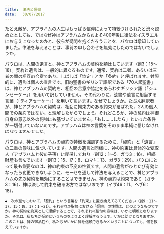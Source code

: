 ```yaml
---
title:  律法と信仰
date:   30/07/2017
---
```


たとえ敵が、アブラハムの人生はもっぱら信仰によって特徴づけられたと渋々認めたとしても、ではなぜ神はアブラハムからおよそ400年後に律法をイスラエルにお与えになったのかと、彼らが疑問を抱くだろうことを、パウロは承知していました。律法を与えることは、事前の申し合わせを無効にしたのではないでしょうか。

パウロは、人間の遺言と、神とアブラハムの契約を類比しています（創3：15～18）。契約と遺言は、一般的に異なるものです。通常、契約は二者、あるいは三者の間の相互の合意であり、しばしば「協定」とか「条約」と呼ばれます。対照的に、遺言は個人の宣言です。旧約聖書のギリシア語訳である「70人訳聖書」は、神とアブラハムの契約を、相互の合意や協定をあらわすギリシア語（「シュンセーケー」）を用いて訳していません。その代わりに、遺書や遺言に相当する言葉（「ディアセーケー」）を用いて言います。なぜでしょうか。たぶん翻訳者が、神とアブラハムの契約は、相互に拘束力のある約束が結ばれた、2人の個人間での条約ではない、と理解したからでしょう。それどころか、神の契約は神御自身の意志以外の何物にも基づいていません。「もし……したら」といった条件が一切付いていないのです。アブラハムは神の言葉をそのまま単純に信じなければなりませんでした。

パウロは、神とアブラハムの契約の特徴を強調するために、「契約」と「遺言」の二重の意味に気づいています。人間の遺言と同様に、神の約束は具体的な受取人（アブラハムと彼の子孫）に関係しており（創12：1～5、ガラ3：16）、相続財産も含んでいます（創13：15、17：8、ロマ4：13、ガラ3：29）。パウロにとって最も重要なのは、神の約束の不変の性質です。人間の遺言がひとたび有効になったら変更できないように、モーセを通して律法を与えることで、神とアブラハムの先の契約を無効にすることはできません。神の契約は約束であり（ガラ3：16）、神は決して約束を破るお方ではないのです（イザ46：11、ヘブ6：18）。

`◆　次の聖句において、「契約」という言葉を「約束」に置き換えてみてください（創9：11～17、15：18、17：1～21）。それぞれの聖句における「契約」の性質は、どのようなものですか。神の契約を約束として理解することで、それぞれの聖句の意味は、いかに明瞭になりますか。それは、私たちが契約というものをよりよく理解するうえで、いかに助けとなりますか。このことは、神の御品性や、私たちがいかに神を信頼できるかということについても、何を教えていますか。`
